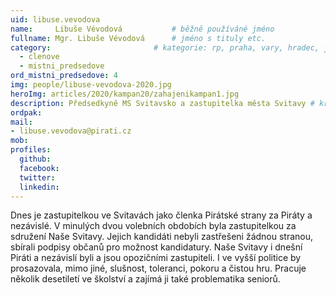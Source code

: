```yaml
---
uid: libuse.vevodova
name:     Libuše Vévodová      		# běžně používáné jméno
fullname: Mgr. Libuše Vévodová		# jméno s tituly etc.
category:                 		# kategorie: rp, praha, vary, hradec, jmk, senat
  - clenove
  - mistni_predsedove
ord_mistni_predsedove: 4
img: people/libuse-vevodova-2020.jpg
heroImg: articles/2020/kampan20/zahajenikampan1.jpg
description: Předsedkyně MS Svitavsko a zastupitelka města Svitavy # kratký popis, max 160 znaků
ordpak:
mail:
- libuse.vevodova@pirati.cz
mob:
profiles:
  github:
  facebook:
  twitter:
  linkedin:
---
```

Dnes je zastupitelkou ve Svitavách jako členka Pirátské strany za Piráty a nezávislé. V minulých dvou volebních obdobích byla zastupitelkou za sdružení Naše Svitavy. Jejich kandidáti nebyli zastřešeni žádnou stranou, sbírali podpisy občanů pro možnost kandidatury. Naše Svitavy i dnešní Piráti a nezávislí byli a jsou opozičními zastupiteli. I ve vyšší politice by prosazovala, mimo jiné, slušnost, toleranci, pokoru a čistou hru. Pracuje několik desetiletí ve školství a zajímá ji také problematika seniorů.

